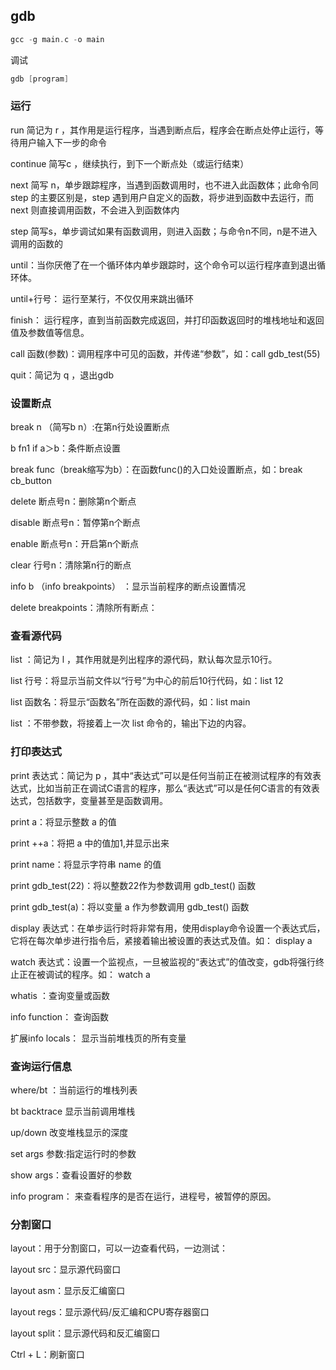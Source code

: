<!--
 * @Description: 
 * @Version: 1.0
 * @Author: DaLao
 * @Email: dalao_li@163.com
 * @Date: 2022-03-12 22:41:18
 * @LastEditors: DaLao
 * @LastEditTime: 2022-03-12 23:24:35
-->

## gdb

```c
gcc -g main.c -o main
```

调试

```c
gdb [program]
```


### 运行

run 简记为 r ，其作用是运行程序，当遇到断点后，程序会在断点处停止运行，等待用户输入下一步的命令

continue 简写c ，继续执行，到下一个断点处（或运行结束）

next 简写 n，单步跟踪程序，当遇到函数调用时，也不进入此函数体；此命令同 step 的主要区别是，step 遇到用户自定义的函数，将步进到函数中去运行，而 next 则直接调用函数，不会进入到函数体内

step 简写s，单步调试如果有函数调用，则进入函数；与命令n不同，n是不进入调用的函数的

until：当你厌倦了在一个循环体内单步跟踪时，这个命令可以运行程序直到退出循环体。

until+行号： 运行至某行，不仅仅用来跳出循环

finish： 运行程序，直到当前函数完成返回，并打印函数返回时的堆栈地址和返回值及参数值等信息。

call 函数(参数)：调用程序中可见的函数，并传递“参数”，如：call gdb_test(55)

quit：简记为 q ，退出gdb


### 设置断点

break n （简写b n）:在第n行处设置断点

b fn1 if a＞b：条件断点设置

break func（break缩写为b）：在函数func()的入口处设置断点，如：break cb_button

delete 断点号n：删除第n个断点

disable 断点号n：暂停第n个断点

enable 断点号n：开启第n个断点

clear 行号n：清除第n行的断点

info b （info breakpoints） ：显示当前程序的断点设置情况

delete breakpoints：清除所有断点：


### 查看源代码

list ：简记为 l ，其作用就是列出程序的源代码，默认每次显示10行。

list 行号：将显示当前文件以“行号”为中心的前后10行代码，如：list 12

list 函数名：将显示“函数名”所在函数的源代码，如：list main

list ：不带参数，将接着上一次 list 命令的，输出下边的内容。


### 打印表达式

print 表达式：简记为 p ，其中“表达式”可以是任何当前正在被测试程序的有效表达式，比如当前正在调试C语言的程序，那么“表达式”可以是任何C语言的有效表达式，包括数字，变量甚至是函数调用。

print a：将显示整数 a 的值

print ++a：将把 a 中的值加1,并显示出来

print name：将显示字符串 name 的值

print gdb_test(22)：将以整数22作为参数调用 gdb_test() 函数

print gdb_test(a)：将以变量 a 作为参数调用 gdb_test() 函数

display 表达式：在单步运行时将非常有用，使用display命令设置一个表达式后，它将在每次单步进行指令后，紧接着输出被设置的表达式及值。如： display a

watch 表达式：设置一个监视点，一旦被监视的“表达式”的值改变，gdb将强行终止正在被调试的程序。如： watch a

whatis ：查询变量或函数

info function： 查询函数

扩展info locals： 显示当前堆栈页的所有变量


### 查询运行信息

where/bt ：当前运行的堆栈列表

bt backtrace 显示当前调用堆栈

up/down 改变堆栈显示的深度

set args 参数:指定运行时的参数

show args：查看设置好的参数

info program： 来查看程序的是否在运行，进程号，被暂停的原因。


### 分割窗口

layout：用于分割窗口，可以一边查看代码，一边测试：

layout src：显示源代码窗口

layout asm：显示反汇编窗口

layout regs：显示源代码/反汇编和CPU寄存器窗口

layout split：显示源代码和反汇编窗口

Ctrl + L：刷新窗口